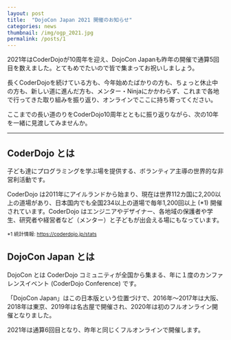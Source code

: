 ```yaml
---
layout: post
title:  "DojoCon Japan 2021 開催のお知らせ"
categories: news
thumbnail: /img/ogp_2021.jpg
permalink: /posts/1
---
```


2021年はCoderDojoが10周年を迎え、DojoCon Japanも昨年の開催で通算5回目を数えました。とてもめでたいので皆で集まってお祝いしましょう。

長くCoderDojoを続けている方も、今年始めたばかりの方も、ちょっと休止中の方も、新しい道に進んだ方も、メンター・Ninjaにかかわらず、これまで各地で行ってきた取り組みを振り返り、オンラインでここに持ち寄ってください。

ここまでの長い道のりをCoderDojo10周年とともに振り返りながら、次の10年を一緒に見渡してみませんか。

---

## CoderDojo とは

子ども達にプログラミングを学ぶ場を提供する、ボランティア主導の世界的な非営利活動です。

CoderDojo は2011年にアイルランドから始まり、現在は世界112カ国に2,200以上の道場があり、日本国内でも全国234以上の道場で毎年1,200回以上 (*1) 開催されています。CoderDojo はエンジニアやデザイナー、各地域の保護者や学生、研究者や経営者など（メンター）と子どもが出会える場にもなっています。

<small>*1 統計情報: <a href='https://coderdojo.jp/stats'>https://coderdojo.jp/stats</a></small>

## DojoCon Japan とは

DojoCon とは CoderDojo コミュニティが全国から集まる、年に１度のカンファレンスイベント (CoderDojo Conference) です。

「DojoCon Japan」はこの日本版という位置づけで、2016年〜2017年は大阪、2018年は東京、2019年は名古屋で開催され、2020年は初のフルオンライン開催となりました。

2021年は通算6回目となり、昨年と同じくフルオンラインで開催します。

